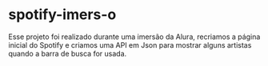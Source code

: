 # spotify-imers-o
 Esse projeto foi realizado durante uma imersão da Alura, recriamos a página inicial do Spotify e criamos uma API em Json para mostrar alguns artistas quando a barra de busca for usada.
